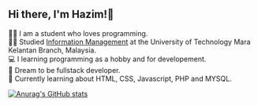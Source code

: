 <!-- Create README.md Profile -->
<!-- Make introduction -->

## Hi there, I'm Hazim!👋

👨‍💻 I am a student who loves programming. <br/>
👨‍🎓 Studied [Information Management](https://youtube.com/@hxzim8_?si=MCG74uINaOkXHpRb) at the University of Technology Mara Kelantan Branch, Malaysia. <br/>
💻 I learning programming as a hobby and for developement. <br/>
💭 Dream to be fullstack developer. <br/>
🏫 Currently learning about HTML, CSS, Javascript, PHP and MYSQL. <br/>

[![Anurag's GitHub stats](https://github-readme-stats.vercel.app/api?username=Zim2005)](https://github.com/anuraghazra/github-readme-stats)
